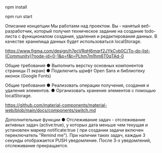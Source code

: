 npm install

npm run start

Описание концепции
Мы работаем над проектом.
Вы - нанятый веб-разработчик, который получил техническое задание на создание todo-листа с функционалом
создания, удаления и редактирования данных. В качестве хранилища данных будет использоваться localStorage.

https://www.figma.com/design/h7ecVRqH6mqrf2JYkCyb0C/To-do-list-(Community)?node-id=0-1&p=f&t=PLhm7m1hm6T0qTAd-0

Общие требования
● Выполнить верстку основных компонентов страницы (1 экран)
● Подключить шрифт Open Sans и библиотеку иконок (Google Fonts)

Общие требования
● Реализовать операции получения, создания и удаления элементов.
● Организовать хранение элементов с помощью localStorage.

https://github.com/material-components/material-web/blob/main/docs/components/switch.md

Дополнительные функции
● Отслеживание задач - отслеживание активных задач (active:true), у которых дата меньше чем текущая 
    и установлен маркер notificate:true ( при создании задачи включен переключатель "Remind me").
    При наличии таких задач, каждые 3 секунды отображается PUSH уведомление.
    После 3-х уведомлений, отслеживание прекращается.

